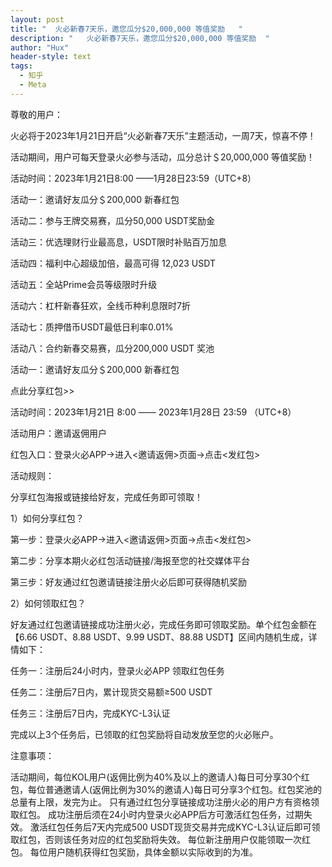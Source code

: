 ```yaml
---
layout: post
title: "  火必新春7天乐，邀您瓜分$20,000,000 等值奖励   "
description: "   火必新春7天乐，邀您瓜分$20,000,000 等值奖励  "
author: "Hux"
header-style: text
tags:
  - 知乎
  - Meta
---
```



尊敬的用户：

火必将于2023年1月21日开启“火必新春7天乐”主题活动，一周7天，惊喜不停！

活动期间，用户可每天登录火必参与活动，瓜分总计＄20,000,000 等值奖励！

 

活动时间：2023年1月21日8:00 ——1月28日23:59（UTC+8）

活动一：邀请好友瓜分＄200,000 新春红包

活动二：参与王牌交易赛，瓜分50,000 USDT奖励金

活动三：优选理财行业最高息，USDT限时补贴百万加息

活动四：福利中心超级加倍，最高可得 12,023 USDT

活动五：全站Prime会员等级限时升级

活动六：杠杆新春狂欢，全线币种利息限时7折

活动七：质押借币USDT最低日利率0.01%

活动八：合约新春交易赛，瓜分200,000 USDT 奖池

 

活动一：邀请好友瓜分＄200,000 新春红包



点此分享红包>>

活动时间：2023年1月21日 8:00 —— 2023年1月28日 23:59 （UTC+8）

活动用户：邀请返佣用户

红包入口：登录火必APP→进入<邀请返佣>页面→点击<发红包>

 

活动规则：

分享红包海报或链接给好友，完成任务即可领取！

1）如何分享红包？

第一步：登录火必APP→进入<邀请返佣>页面→点击<发红包>

第二步：分享本期火必红包活动链接/海报至您的社交媒体平台

第三步：好友通过红包邀请链接注册火必后即可获得随机奖励

2）如何领取红包？

好友通过红包邀请链接成功注册火必，完成任务即可领取奖励。单个红包金额在【6.66 USDT、8.88 USDT、9.99 USDT、88.88 USDT】区间内随机生成，详情如下：

任务一：注册后24小时内，登录火必APP 领取红包任务

任务二：注册后7日内，累计现货交易额≥500 USDT

任务三：注册后7日内，完成KYC-L3认证

完成以上3个任务后，已领取的红包奖励将自动发放至您的火必账户。

注意事项：

活动期间，每位KOL用户(返佣比例为40%及以上的邀请人)每日可分享30个红包，每位普通邀请人(返佣比例为30%的邀请人)每日可分享3个红包。红包奖池的总量有上限，发完为止。
只有通过红包分享链接成功注册火必的用户方有资格领取红包。
成功注册后须在24小时内登录火必APP后方可激活红包任务，过期失效。
激活红包任务后7天内完成500 USDT现货交易并完成KYC-L3认证后即可领取红包，否则该任务对应的红包奖励将失效。
每位新注册用户仅能领取一次红包。
每位用户随机获得红包奖励，具体金额以实际收到的为准。
 
